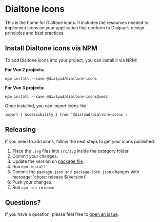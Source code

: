 # Dialtone Icons

This is the home for Dialtone icons. It includes the resources needed to implement icons on your application that conform to Dialpad’s design principles and best practices.

## Install Dialtone icons via NPM

To add Dialtone icons into your project, you can install it via NPM:

**For Vue 2 projects:**
```
npm install --save @dialpad/dialtone-icons
```

**For Vue 3 projects:**
```
npm install --save @dialpad/dialtone-icons@vue3
```

Once installed, you can import icons like:
```
import { Accessibility } from '@dialpad/dialtone-icons';
```

## Releasing

If you need to add icons, follow the next steps to get your icons published.

1. Place the `.svg` files into `src/svg` inside the category folder.
2. Commit your changes.
3. Update the version on [package file](./package.json).
4. Run `npm install`
5. Commit the `package.json and package-lock.json` changes with message: 'chore: release ${version}'
6. Push your changes.
7. Run `npm run release`

## Questions?

If you have a question, please feel free to [open an issue](https://github.com/dialpad/dialtone-icons/issues/new).
